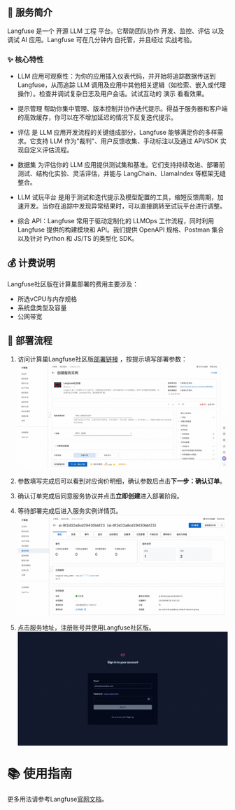 ## 🌟 服务简介

Langfuse 是一个 开源 LLM 工程 平台。它帮助团队协作 开发、监控、评估 以及 调试 AI 应用。Langfuse 可在几分钟内 自托管，并且经过 实战考验。

### ✨ 核心特性

- LLM 应用可观察性：为你的应用插入仪表代码，并开始将追踪数据传送到 Langfuse，从而追踪 LLM 调用及应用中其他相关逻辑（如检索、嵌入或代理操作）。检查并调试复杂日志及用户会话。试试互动的 演示 看看效果。

- 提示管理 帮助你集中管理、版本控制并协作迭代提示。得益于服务器和客户端的高效缓存，你可以在不增加延迟的情况下反复迭代提示。

- 评估 是 LLM 应用开发流程的关键组成部分，Langfuse 能够满足你的多样需求。它支持 LLM 作为"裁判"、用户反馈收集、手动标注以及通过 API/SDK 实现自定义评估流程。

- 数据集 为评估你的 LLM 应用提供测试集和基准。它们支持持续改进、部署前测试、结构化实验、灵活评估，并能与 LangChain、LlamaIndex 等框架无缝整合。

- LLM 试玩平台 是用于测试和迭代提示及模型配置的工具，缩短反馈周期，加速开发。当你在追踪中发现异常结果时，可以直接跳转至试玩平台进行调整。

- 综合 API：Langfuse 常用于驱动定制化的 LLMOps 工作流程，同时利用 Langfuse 提供的构建模块和 API。我们提供 OpenAPI 规格、Postman 集合以及针对 Python 和 JS/TS 的类型化 SDK。


## 💰 计费说明

Langfuse社区版在计算巢部署的费用主要涉及：

- 所选vCPU与内存规格
- 系统盘类型及容量
- 公网带宽

## 🚀 部署流程

1. 访问计算巢Langfuse社区版[部署链接](https://computenest.console.aliyun.com/service/instance/create/cn-hangzhou?type=user&ServiceId=service-d88bae5082304ed9bfe9)
，按提示填写部署参数：
   ![image.png](1.jpg)

2. 参数填写完成后可以看到对应询价明细，确认参数后点击**下一步：确认订单**。

3. 确认订单完成后同意服务协议并点击**立即创建**进入部署阶段。

4. 等待部署完成后进入服务实例详情页。
   ![image.png](2.jpg)

5. 点击服务地址，注册账号并使用Langfuse社区版。
   ![image.png](3.jpg)

# 📚 使用指南

更多用法请参考Langfuse[官网文档](https://langfuse.com/docs)。